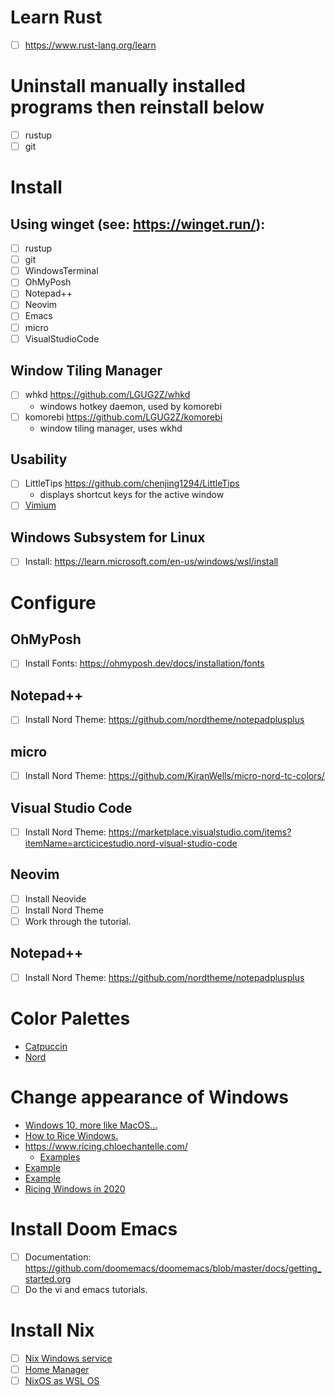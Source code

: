 # Learn Rust
 - [ ] https://www.rust-lang.org/learn

# Uninstall manually installed programs then reinstall below
 - [ ] rustup
 - [ ] git

# Install

## Using winget (see: https://winget.run/):
 - [ ] rustup
 - [ ] git
 - [ ] WindowsTerminal
 - [ ] OhMyPosh
 - [ ] Notepad++
 - [ ] Neovim
 - [ ] Emacs
 - [ ] micro
 - [ ] VisualStudioCode

## Window Tiling Manager
 - [ ] whkd https://github.com/LGUG2Z/whkd
   - windows hotkey daemon, used by komorebi
 - [ ] komorebi https://github.com/LGUG2Z/komorebi
   - window tiling manager, uses wkhd

## Usability
 - [ ] LittleTips https://github.com/chenjing1294/LittleTips
   - displays shortcut keys for the active window
 - [ ] [Vimium](https://vimium.github.io/)

## Windows Subsystem for Linux
 - [ ] Install: https://learn.microsoft.com/en-us/windows/wsl/install

# Configure

## OhMyPosh
 - [ ] Install Fonts: https://ohmyposh.dev/docs/installation/fonts

## Notepad++
 - [ ] Install Nord Theme: https://github.com/nordtheme/notepadplusplus

## micro
 - [ ] Install Nord Theme: https://github.com/KiranWells/micro-nord-tc-colors/

## Visual Studio Code
 - [ ] Install Nord Theme: https://marketplace.visualstudio.com/items?itemName=arcticicestudio.nord-visual-studio-code

## Neovim
 - [ ] Install Neovide
 - [ ] Install Nord Theme
 - [ ] Work through the tutorial.

## Notepad++
 - [ ] Install Nord Theme: https://github.com/nordtheme/notepadplusplus

# Color Palettes
 - [Catpuccin](https://github.com/catppuccin)
 - [Nord](https://www.nordtheme.com/)

# Change appearance of Windows
 - [Windows 10, more like MacOS...](https://www.youtube.com/watch?v=uCVc-7z-toE)
 - [How to Rice Windows.](https://dev.to/ananddhruv295/how-to-rice-windows-2h12)
 - https://www.ricing.chloechantelle.com/
   - [Examples](https://www.dropbox.com/sh/gnwhuxk3fi9cqdc/AABCPc3tJBnzC0pYS_jY_6Xla/W10?e=1&preview=66.png)
 - [Example](https://imgur.com/gallery/Rsdhm5k)
 - [Example](https://www.reddit.com/r/desktops/comments/u66glg/windows_10_rice_jetblack/)
 - [Ricing Windows in 2020](https://gist.github.com/triplrrr/d2250db71f0b3a93ed60daa65fe5668f)

# Install Doom Emacs
 - [ ] Documentation: https://github.com/doomemacs/doomemacs/blob/master/docs/getting_started.org
 - [ ] Do the vi and emacs tutorials.

# Install Nix
 - [ ] [Nix Windows service](https://nixos.org/download#nix-install-windows)
 - [ ] [Home Manager](https://nix-community.github.io/home-manager/#sec-install-standalone)
 - [ ] [NixOS as WSL OS](https://github.com/nix-community/NixOS-WSL)
